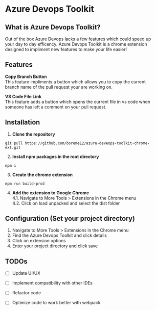 # Azure Devops Toolkit

## What is Azure Devops Toolkit?

Out of the box Azure Devops lacks a few features which could speed up your day to day efficency. Azure Devops Toolkit is a chrome extension designed to impliment new features to make your life easier!

## Features

**Copy Branch Button**\
This feature impliments a button which allows you to copy the current branch name of the pull request your are working on.

**VS Code File Link**\
This feature adds a button which opens the current file in vs code when someone has left a comment on your pull request. 

## Installation 

1. **Clone the repository**
```
git pull https://github.com/boreme12/azure-deveops-toolkit-chrome-ext.git
```
2. **Install npm packages in the root directory**
```
npm i
```
3. **Create the chrome extension**
```
npm run build-prod
```
4. **Add the extension to Google Chrome**\
4.1. Navigate to More Tools > Extensions in the Chrome menu\
4.2. Click on load unpacked and select the dist folder


## Configuration (Set your project directory)

1. Navigate to More Tools > Extensions in the Chrome menu
1. Find the Azure Devops Toolkit and click details
1. Click on extension options
1. Enter your project directory and click save

## TODOs
- [ ] Update UI/UX
- [ ] Implement compatibility with other IDEs
- [ ] Refactor code
- [ ] Optimize code to work better with webpack 

